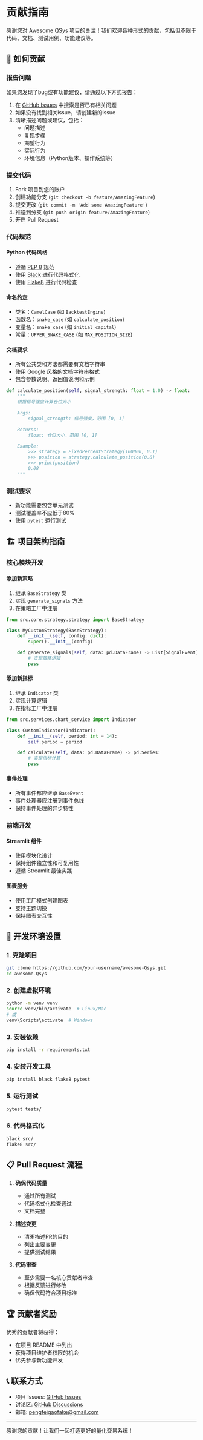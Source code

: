 # 贡献指南

感谢您对 Awesome QSys 项目的关注！我们欢迎各种形式的贡献，包括但不限于代码、文档、测试用例、功能建议等。

## 🎯 如何贡献

### 报告问题
如果您发现了bug或有功能建议，请通过以下方式报告：
1. 在 [GitHub Issues](https://github.com/FAKE0704/awesome-Qsys/issues) 中搜索是否已有相关问题
2. 如果没有找到相关issue，请创建新的issue
3. 清晰描述问题或建议，包括：
   - 问题描述
   - 复现步骤
   - 期望行为
   - 实际行为
   - 环境信息（Python版本、操作系统等）

### 提交代码
1. Fork 项目到您的账户
2. 创建功能分支 (`git checkout -b feature/AmazingFeature`)
3. 提交更改 (`git commit -m 'Add some AmazingFeature'`)
4. 推送到分支 (`git push origin feature/AmazingFeature`)
5. 开启 Pull Request

### 代码规范

#### Python 代码风格
- 遵循 [PEP 8](https://www.python.org/dev/peps/pep-0008/) 规范
- 使用 [Black](https://github.com/psf/black) 进行代码格式化
- 使用 [Flake8](https://flake8.pycqa.org/) 进行代码检查

#### 命名约定
- 类名：`CamelCase` (如 `BacktestEngine`)
- 函数名：`snake_case` (如 `calculate_position`)
- 变量名：`snake_case` (如 `initial_capital`)
- 常量：`UPPER_SNAKE_CASE` (如 `MAX_POSITION_SIZE`)

#### 文档要求
- 所有公共类和方法都需要有文档字符串
- 使用 Google 风格的文档字符串格式
- 包含参数说明、返回值说明和示例

```python
def calculate_position(self, signal_strength: float = 1.0) -> float:
    """
    根据信号强度计算仓位大小

    Args:
        signal_strength: 信号强度，范围 [0, 1]

    Returns:
        float: 仓位大小，范围 [0, 1]

    Example:
        >>> strategy = FixedPercentStrategy(100000, 0.1)
        >>> position = strategy.calculate_position(0.8)
        >>> print(position)
        0.08
    """
```

### 测试要求
- 新功能需要包含单元测试
- 测试覆盖率不应低于80%
- 使用 `pytest` 运行测试

## 🏗️ 项目架构指南

### 核心模块开发

#### 添加新策略
1. 继承 `BaseStrategy` 类
2. 实现 `generate_signals` 方法
3. 在策略工厂中注册

```python
from src.core.strategy.strategy import BaseStrategy

class MyCustomStrategy(BaseStrategy):
    def __init__(self, config: dict):
        super().__init__(config)

    def generate_signals(self, data: pd.DataFrame) -> List[SignalEvent]:
        # 实现策略逻辑
        pass
```

#### 添加新指标
1. 继承 `Indicator` 类
2. 实现计算逻辑
3. 在指标工厂中注册

```python
from src.services.chart_service import Indicator

class CustomIndicator(Indicator):
    def __init__(self, period: int = 14):
        self.period = period

    def calculate(self, data: pd.DataFrame) -> pd.Series:
        # 实现指标计算
        pass
```

#### 事件处理
- 所有事件都应继承 `BaseEvent`
- 事件处理器应注册到事件总线
- 保持事件处理的异步特性

### 前端开发

#### Streamlit 组件
- 使用模块化设计
- 保持组件独立性和可复用性
- 遵循 Streamlit 最佳实践

#### 图表服务
- 使用工厂模式创建图表
- 支持主题切换
- 保持图表交互性

## 🔧 开发环境设置

### 1. 克隆项目
```bash
git clone https://github.com/your-username/awesome-Qsys.git
cd awesome-Qsys
```

### 2. 创建虚拟环境
```bash
python -m venv venv
source venv/bin/activate  # Linux/Mac
# 或
venv\Scripts\activate  # Windows
```

### 3. 安装依赖
```bash
pip install -r requirements.txt
```

### 4. 安装开发工具
```bash
pip install black flake8 pytest
```

### 5. 运行测试
```bash
pytest tests/
```

### 6. 代码格式化
```bash
black src/
flake8 src/
```

## 📋 Pull Request 流程

1. **确保代码质量**
   - 通过所有测试
   - 代码格式化检查通过
   - 文档完整

2. **描述变更**
   - 清晰描述PR的目的
   - 列出主要变更
   - 提供测试结果

3. **代码审查**
   - 至少需要一名核心贡献者审查
   - 根据反馈进行修改
   - 确保代码符合项目标准

## 🏆 贡献者奖励

优秀的贡献者将获得：
- 在项目 README 中列出
- 获得项目维护者权限的机会
- 优先参与新功能开发

## 📞 联系方式

- 项目 Issues: [GitHub Issues](https://github.com/FAKE0704/awesome-Qsys/issues)
- 讨论区: [GitHub Discussions](https://github.com/FAKE0704/awesome-Qsys/discussions)
- 邮箱: pengfeigaofake@gmail.com

---

感谢您的贡献！让我们一起打造更好的量化交易系统！